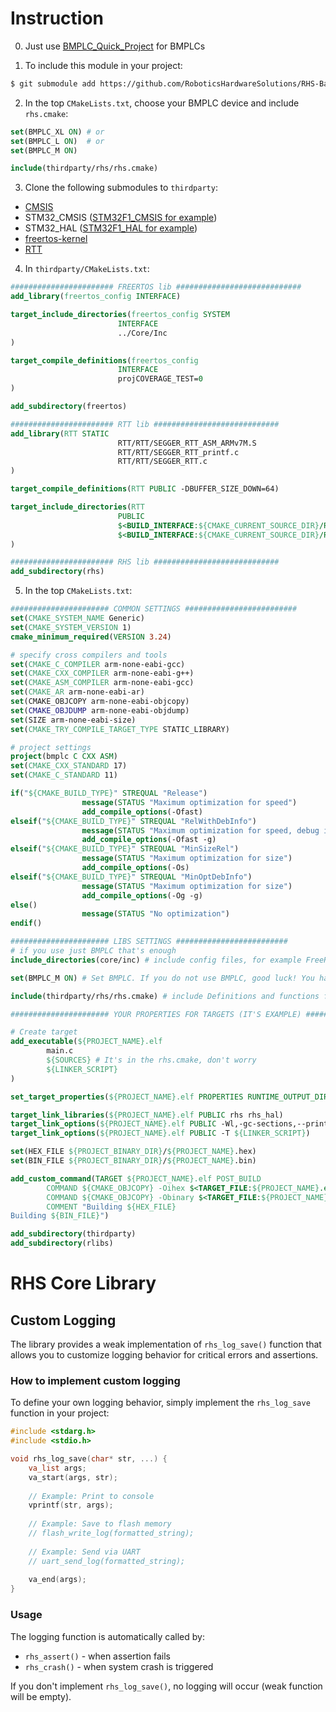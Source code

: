 # Instruction

0. Just use [BMPLC_Quick_Project](https://github.com/RoboticsHardwareSolutions/BMPLC_Quick_Project.git) for BMPLCs

1. To include this module in your project:

```sh
$ git submodule add https://github.com/RoboticsHardwareSolutions/RHS-BareMetalCore.git thirdparty/rhs
```

2. In the top `CMakeLists.txt`, choose your BMPLC device and include `rhs.cmake`:
        
```cmake
set(BMPLC_XL ON) # or
set(BMPLC_L ON)  # or
set(BMPLC_M ON)

include(thirdparty/rhs/rhs.cmake)
```


3. Clone the following submodules to `thirdparty`:
- [CMSIS](https://github.com/ARM-software/CMSIS_5)
- STM32_CMSIS ([STM32F1_CMSIS for example](https://github.com/STMicroelectronics/cmsis-device-f1))
- STM32_HAL ([STM32F1_HAL for example](https://github.com/STMicroelectronics/stm32f1xx-hal-driver))
- [freertos-kernel](https://github.com/FreeRTOS/FreeRTOS-Kernel.git)
- [RTT](https://github.com/SEGGERMicro/RTT.git)

4. In `thirdparty/CMakeLists.txt`:
```cmake
####################### FREERTOS lib ############################
add_library(freertos_config INTERFACE)

target_include_directories(freertos_config SYSTEM
                        INTERFACE
                        ../Core/Inc
)

target_compile_definitions(freertos_config
                        INTERFACE
                        projCOVERAGE_TEST=0
)

add_subdirectory(freertos)

####################### RTT lib ############################
add_library(RTT STATIC
                        RTT/RTT/SEGGER_RTT_ASM_ARMv7M.S
                        RTT/RTT/SEGGER_RTT_printf.c
                        RTT/RTT/SEGGER_RTT.c
)

target_compile_definitions(RTT PUBLIC -DBUFFER_SIZE_DOWN=64)

target_include_directories(RTT
                        PUBLIC
                        $<BUILD_INTERFACE:${CMAKE_CURRENT_SOURCE_DIR}/RTT/RTT>
                        $<BUILD_INTERFACE:${CMAKE_CURRENT_SOURCE_DIR}/RTT/Config>
)

####################### RHS lib ############################
add_subdirectory(rhs)
```

5. In the top `CMakeLists.txt`:

```cmake
###################### COMMON SETTINGS #########################
set(CMAKE_SYSTEM_NAME Generic)
set(CMAKE_SYSTEM_VERSION 1)
cmake_minimum_required(VERSION 3.24)

# specify cross compilers and tools
set(CMAKE_C_COMPILER arm-none-eabi-gcc)
set(CMAKE_CXX_COMPILER arm-none-eabi-g++)
set(CMAKE_ASM_COMPILER arm-none-eabi-gcc)
set(CMAKE_AR arm-none-eabi-ar)
set(CMAKE_OBJCOPY arm-none-eabi-objcopy)
set(CMAKE_OBJDUMP arm-none-eabi-objdump)
set(SIZE arm-none-eabi-size)
set(CMAKE_TRY_COMPILE_TARGET_TYPE STATIC_LIBRARY)

# project settings
project(bmplc C CXX ASM)
set(CMAKE_CXX_STANDARD 17)
set(CMAKE_C_STANDARD 11)

if("${CMAKE_BUILD_TYPE}" STREQUAL "Release")
                message(STATUS "Maximum optimization for speed")
                add_compile_options(-Ofast)
elseif("${CMAKE_BUILD_TYPE}" STREQUAL "RelWithDebInfo")
                message(STATUS "Maximum optimization for speed, debug info included")
                add_compile_options(-Ofast -g)
elseif("${CMAKE_BUILD_TYPE}" STREQUAL "MinSizeRel")
                message(STATUS "Maximum optimization for size")
                add_compile_options(-Os)
elseif("${CMAKE_BUILD_TYPE}" STREQUAL "MinOptDebInfo")
                message(STATUS "Maximum optimization for size")
                add_compile_options(-Og -g)
else()
                message(STATUS "No optimization")
endif()

###################### LIBS SETTINGS #########################
# if you use just BMPLC that's enough
include_directories(core/inc) # include config files, for example FreeRTOSConfig.h

set(BMPLC_M ON) # Set BMPLC. If you do not use BMPLC, good luck! You have to include header files for HAL config

include(thirdparty/rhs/rhs.cmake) # include Definitions and functions for RHS

###################### YOUR PROPERTIES FOR TARGETS (IT'S EXAMPLE) #########################

# Create target
add_executable(${PROJECT_NAME}.elf
        main.c
        ${SOURCES} # It's in the rhs.cmake, don't worry
        ${LINKER_SCRIPT}
)

set_target_properties(${PROJECT_NAME}.elf PROPERTIES RUNTIME_OUTPUT_DIRECTORY "${CMAKE_BINARY_DIR}")

target_link_libraries(${PROJECT_NAME}.elf PUBLIC rhs rhs_hal)
target_link_options(${PROJECT_NAME}.elf PUBLIC -Wl,-gc-sections,--print-memory-usage,-Map=${PROJECT_BINARY_DIR}/${PROJECT_NAME}.map)
target_link_options(${PROJECT_NAME}.elf PUBLIC -T ${LINKER_SCRIPT})

set(HEX_FILE ${PROJECT_BINARY_DIR}/${PROJECT_NAME}.hex)
set(BIN_FILE ${PROJECT_BINARY_DIR}/${PROJECT_NAME}.bin)

add_custom_command(TARGET ${PROJECT_NAME}.elf POST_BUILD
        COMMAND ${CMAKE_OBJCOPY} -Oihex $<TARGET_FILE:${PROJECT_NAME}.elf> ${HEX_FILE}
        COMMAND ${CMAKE_OBJCOPY} -Obinary $<TARGET_FILE:${PROJECT_NAME}.elf> ${BIN_FILE}
        COMMENT "Building ${HEX_FILE}
Building ${BIN_FILE}")

add_subdirectory(thirdparty)
add_subdirectory(rlibs)
```

# RHS Core Library

## Custom Logging

The library provides a weak implementation of `rhs_log_save()` function that allows you to customize logging behavior for critical errors and assertions.

### How to implement custom logging

To define your own logging behavior, simply implement the `rhs_log_save` function in your project:

```c
#include <stdarg.h>
#include <stdio.h>

void rhs_log_save(char* str, ...) {
    va_list args;
    va_start(args, str);
    
    // Example: Print to console
    vprintf(str, args);
    
    // Example: Save to flash memory
    // flash_write_log(formatted_string);
    
    // Example: Send via UART
    // uart_send_log(formatted_string);
    
    va_end(args);
}
```

### Usage

The logging function is automatically called by:
- `rhs_assert()` - when assertion fails
- `rhs_crash()` - when system crash is triggered

If you don't implement `rhs_log_save()`, no logging will occur (weak function will be empty).
